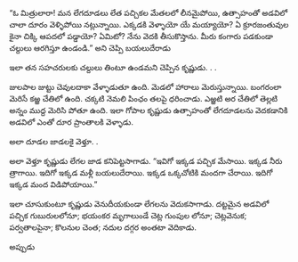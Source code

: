 ﻿“ఓ మిత్రులారా! మన లేగదూడలు లేత పచ్చికల మేతలలో లీనమైపోయి, ఉత్సాహంతో అడవిలో చాలా దూరం వెళ్ళిపోయి నట్లున్నాయి. ఎక్కడకి వెళ్ళాయో యే మయ్యాయో? ఏ క్రూరజంతువుల కైనా చిక్కి ఆపదలో పడ్డాయో? ఏమిటో? నేను వెదకి తీసుకొస్తాను. మీరు కంగారు పడకుండా చల్దులు ఆరగిస్తూ ఉండండి.” అని చెప్పి బయలుదేరాడు 

ఇలా తన సహచరులకు చల్దులు తింటూ ఉండమని చెప్పిన కృష్ణుడు. . . 

జులపాల జుట్టు చెవులదాకా వేళ్ళాడుతూ ఉంది. మెడలో హారాలు మెరుస్తున్నాయి. బంగరంలా మెరిసే కఱ్ఱ చేతిలో ఉంది. చక్కటి నెమలి పింఛం తలపై ధరించాడు. ఎఱ్ఱటి అర చేతిలో తెల్లటి అన్నం ముద్ద మెరిసి పోతూ ఉంది. ఇలా గోపాల కృష్ణుడు ఉత్సాహంతో లేగదూడలను వెదకడానికి అడవిలో ఎంతో దూర ప్రాంతాలకి వెళ్ళాడు. 

అలా దూడల జాడలకై వెళ్తూ. . 

అలా వెళ్తూ కృష్ణుడు లేగల జాడ కనిపెట్టసాగాడు. “ఇవిగో ఇక్కడ పచ్చిక మేసాయి. ఇక్కడ నీరు త్రాగాయి. ఇదిగో ఇక్కడ మళ్లీ బయలుదేరాయి. ఇక్కడ ఒక్కచోటికి మందగా చేరాయి. ఇదిగో ఇక్కడ మంద విడిపోయాయి.” 

ఇలా చూసుకుంటూ కృష్ణుడు వెనుదీయకుండా లేగలను వెదుకసాగాడు. దట్టమైన అడవిలో పచ్చిక గుబురులలోనూ; భయంకర మృగాలుండే చెట్ల గుంపుల లోనూ; చెట్లవెనుక; పర్వతాలపైనా; కొలనుల చెంత; నదుల దగ్గర అంతటా వెదికాడు. 

అప్పుడు 

